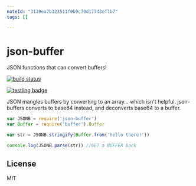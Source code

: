 ```yaml
---
noteId: "3139ea7b323511f0b9c70d17743ef7b7"
tags: []

---
```


# json-buffer

JSON functions that can convert buffers!

[![build status](https://secure.travis-ci.org/dominictarr/json-buffer.png)](http://travis-ci.org/dominictarr/json-buffer)

[![testling badge](https://ci.testling.com/dominictarr/json-buffer.png)](https://ci.testling.com/dominictarr/json-buffer)

JSON mangles buffers by converting to an array...
which isn't helpful. json-buffers converts to base64 instead,
and deconverts base64 to a buffer.

``` js
var JSONB = require('json-buffer')
var Buffer = require('buffer').Buffer

var str = JSONB.stringify(Buffer.from('hello there!'))

console.log(JSONB.parse(str)) //GET a BUFFER back
```

## License

MIT
